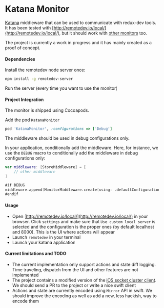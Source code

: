 # Katana Monitor

[Katana](https://github.com/BendingSpoons/katana-lib-swift/) middleware that can be used to communicate with redux-dev tools. It has been tested with  [http://remotedev.io/local/](http://remotedev.io/local/), but it should work with [other monitors]( https://github.com/zalmoxisus/remote-redux-devtools#monitoring) too.

The project is currently a work in progress and it has mainly created as a proof of concept.

#### Dependencies

Install the remotedev node server once:

```sh
npm install -g remotedev-server
```

Run the server (every time you want to use the monitor)

#### Project Integration
The monitor is shipped using Cocoapods.

Add the pod `KatanaMonitor`

```ruby
pod 'KatanaMonitor', :configurations => ['Debug']
```

The middleware should be used in debug configurations only.

In your application, conditionally add the middleware. Here, for instance, we use the `DEBUG` macro to conditionally add the middleware in debug configurations only:

```swift
var middleware: [StoreMiddleware] = [
	// other middleware
]

#if DEBUG
middleware.append(MonitorMiddleware.create(using: .defaultConfiguration))
#endif
```



#### Usage

* Open [http://remotedev.io/local/](http://remotedev.io/local/) in your browser. Click `settings` and make sure that `Use custom local server` is selected and the configuration is the proper ones (by default localhost and 8000). This is the UI where actions will appear
* Launch `remotedev` in your terminal
* Launch your katana application



#### Current limitations and TODO

* The current implementation only support actions and state diff logging. Time traveling, dispatch from the UI and other features are not implemented
* The project contains a modified version of the [iOS socket cluster client](https://github.com/abpopov/SocketCluster-ios-client). We should send a PR to the project or write a nice swift client
* Actions and state are currently encoded using `Mirror` API in swift. We should improve the encoding as well as add a new, less hackish, way to encode them
